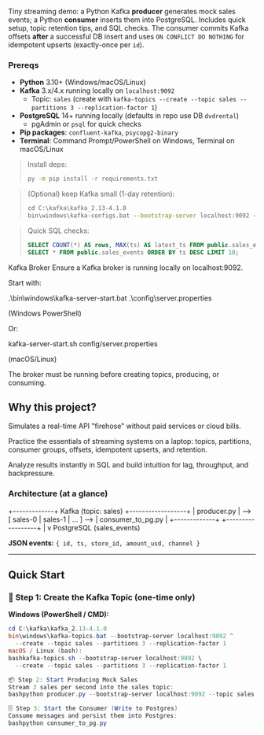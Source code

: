 Tiny streaming demo: a Python Kafka **producer** generates mock sales events; a Python **consumer** inserts them into PostgreSQL. 
Includes quick setup, topic retention tips, and SQL checks. The consumer commits Kafka offsets **after** a successful DB insert 
and uses `ON CONFLICT DO NOTHING` for idempotent upserts (exactly-once per `id`).

### Prereqs
- **Python** 3.10+ (Windows/macOS/Linux)
- **Kafka** 3.x/4.x running locally on `localhost:9092`  
  - Topic: `sales` (create with `kafka-topics --create --topic sales --partitions 3 --replication-factor 1`)
- **PostgreSQL** 14+ running locally (defaults in repo use DB `dvdrental`)
  - pgAdmin or `psql` for quick checks
- **Pip packages**: `confluent-kafka`, `psycopg2-binary`
- **Terminal**: Command Prompt/PowerShell on Windows, Terminal on macOS/Linux

> Install deps:
> ```bat
> py -m pip install -r requirements.txt
> ```

> (Optional) keep Kafka small (1-day retention):
> ```bat
> cd C:\kafka\kafka_2.13-4.1.0
> bin\windows\kafka-configs.bat --bootstrap-server localhost:9092 --entity-type topics --entity-name sales --alter --add-config retention.ms=86400000
> ```

> Quick SQL checks:
> ```sql
> SELECT COUNT(*) AS rows, MAX(ts) AS latest_ts FROM public.sales_events;
> SELECT * FROM public.sales_events ORDER BY ts DESC LIMIT 10;
> ```

Kafka Broker
Ensure a Kafka broker is running locally on localhost:9092.

Start with:

.\bin\windows\kafka-server-start.bat .\config\server.properties


(Windows PowerShell)

Or:

kafka-server-start.sh config/server.properties


(macOS/Linux)

The broker must be running before creating topics, producing, or consuming.

## Why this project?

Simulates a real-time API "firehose" without paid services or cloud bills.

Practice the essentials of streaming systems on a laptop: topics, partitions, consumer groups, offsets, idempotent upserts, and retention.

Analyze results instantly in SQL and build intuition for lag, throughput, and backpressure.

### Architecture (at a glance)
+-------------+   Kafka (topic: sales)   +------------------+
| producer.py | --> [ sales-0 | sales-1 | … ] --> | consumer_to_pg.py |
+-------------+                          +------------------+
|
v
PostgreSQL (sales_events)

**JSON events:** `{ id, ts, store_id, amount_usd, channel }`

---

## Quick Start

### 📝 Step 1: Create the Kafka Topic (one-time only)

**Windows (PowerShell / CMD):**
```powershell
cd C:\kafka\kafka_2.13-4.1.0
bin\windows\kafka-topics.bat --bootstrap-server localhost:9092 ^
  --create --topic sales --partitions 3 --replication-factor 1
macOS / Linux (bash):
bashkafka-topics.sh --bootstrap-server localhost:9092 \
  --create --topic sales --partitions 3 --replication-factor 1

📦 Step 2: Start Producing Mock Sales
Stream 3 sales per second into the sales topic:
bashpython producer.py --bootstrap-server localhost:9092 --topic sales --sales-per-second 3

🗄️ Step 3: Start the Consumer (Write to Postgres)
Consume messages and persist them into Postgres:
bashpython consumer_to_pg.py
